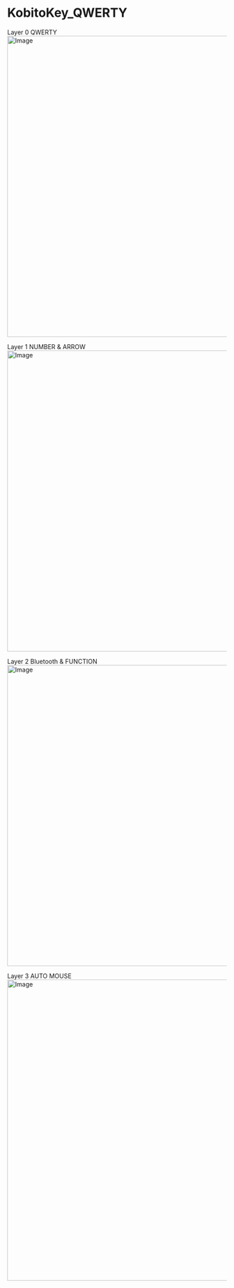 # KobitoKey_QWERTY

Layer 0 QWERTY
<img width="1280" height="690" alt="Image" src="https://github.com/user-attachments/assets/ef0797b7-a63f-4632-912d-9b5d0115769f" />

Layer 1 NUMBER & ARROW
<img width="1280" height="690" alt="Image" src="https://github.com/user-attachments/assets/d6347b3c-a238-4278-bacd-e58195774d0e" />

Layer 2 Bluetooth & FUNCTION
<img width="1280" height="690" alt="Image" src="https://github.com/user-attachments/assets/f1f7cc93-fbd8-4a98-84ea-c8c36ad3952d" />

Layer 3 AUTO MOUSE
<img width="1280" height="690" alt="Image" src="https://github.com/user-attachments/assets/2efe5275-e460-41bc-ae45-0c0665435268" />
